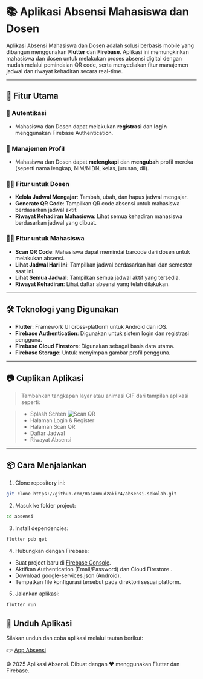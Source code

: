 # 📚 Aplikasi Absensi Mahasiswa dan Dosen

Aplikasi Absensi Mahasiswa dan Dosen adalah solusi berbasis mobile yang dibangun menggunakan **Flutter** dan **Firebase**. Aplikasi ini memungkinkan mahasiswa dan dosen untuk melakukan proses absensi digital dengan mudah melalui pemindaian QR code, serta menyediakan fitur manajemen jadwal dan riwayat kehadiran secara real-time.

---

## 🚀 Fitur Utama

### 🔐 Autentikasi

- Mahasiswa dan Dosen dapat melakukan **registrasi** dan **login** menggunakan Firebase Authentication.

### 👤 Manajemen Profil

- Mahasiswa dan Dosen dapat **melengkapi** dan **mengubah** profil mereka (seperti nama lengkap, NIM/NIDN, kelas, jurusan, dll).

### 👨‍🏫 Fitur untuk Dosen

- **Kelola Jadwal Mengajar**: Tambah, ubah, dan hapus jadwal mengajar.
- **Generate QR Code**: Tampilkan QR code absensi untuk mahasiswa berdasarkan jadwal aktif.
- **Riwayat Kehadiran Mahasiswa**: Lihat semua kehadiran mahasiswa berdasarkan jadwal yang dibuat.

### 🧑‍🎓 Fitur untuk Mahasiswa

- **Scan QR Code**: Mahasiswa dapat memindai barcode dari dosen untuk melakukan absensi.
- **Lihat Jadwal Hari Ini**: Tampilkan jadwal berdasarkan hari dan semester saat ini.
- **Lihat Semua Jadwal**: Tampilkan semua jadwal aktif yang tersedia.
- **Riwayat Kehadiran**: Lihat daftar absensi yang telah dilakukan.

---

## 🛠 Teknologi yang Digunakan

- **Flutter**: Framework UI cross-platform untuk Android dan iOS.
- **Firebase Authentication**: Digunakan untuk sistem login dan registrasi pengguna.
- **Firebase Cloud Firestore**: Digunakan sebagai basis data utama.
- **Firebase Storage**: Untuk menyimpan gambar profil pengguna.

---

## 📷 Cuplikan Aplikasi

> Tambahkan tangkapan layar atau animasi GIF dari tampilan aplikasi seperti:

> - Splash Screen ![Scan QR](https://drive.google.com/file/d/1fJIFaXlyRN7wHtVp5DBdF9mo2zbFU49A/view?usp=drive_link)
> - Halaman Login & Register
> - Halaman Scan QR
> - Daftar Jadwal
> - Riwayat Absensi

---

## 📦 Cara Menjalankan

1. Clone repository ini:

```bash
git clone https://github.com/Hasanmudzakir4/absensi-sekolah.git
```

2. Masuk ke folder project:

```bash
cd absensi
```

3. Install dependencies:

```bash
flutter pub get
```

4. Hubungkan dengan Firebase:

- Buat project baru di [Firebase Console](https://console.firebase.google.com/).
- Aktifkan Authentication (Email/Password) dan Cloud Firestore .
- Download google-services.json (Android).
- Tempatkan file konfigurasi tersebut pada direktori sesuai platform.

5. Jalankan aplikasi:

```bash
flutter run
```

## 📲 Unduh Aplikasi

Silakan unduh dan coba aplikasi melalui tautan berikut:

👉 [App Absensi](https://appdistribution.firebase.dev/i/d89478dcee0c9538)

© 2025 Aplikasi Absensi. Dibuat dengan ❤️ menggunakan Flutter dan Firebase.
